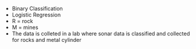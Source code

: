 - Binary Classification
- Logistic Regression
- R = rock
- M = mines
- The data is colleted in a lab where sonar data is classified and collected for rocks and metal cylinder